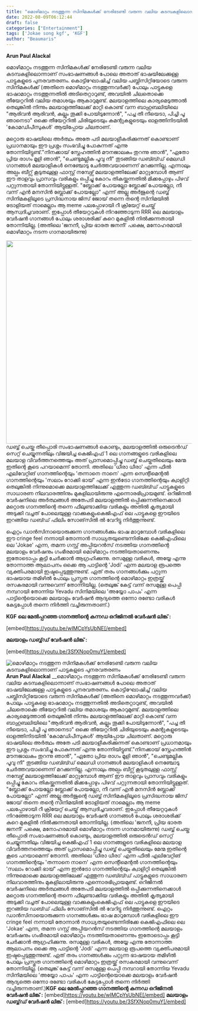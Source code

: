 ```yaml
---
title: "മൊഴിമാറ്റം നടത്തുന്ന സിനിമകൾക്ക് നേരിടേണ്ടി വരുന്ന വലിയ കടമ്പകളിലൊന്നാണ് പാട്ടുകളുടെ പുനരവതരണം"
date: 2022-08-09T06:12:44
draft: false
categories: ["Entertainment"]
tags: ['Jokae song kgf', 'KGF']
author: "Beaumaris"
---
```


<strong><span dir="ltr"><span class=""><span class="nc684nl6">Arun Paul Alackal</span></span></span></strong><i class="hu5pjgll m6k467ps" data-visualcompletion="css-img" aria-label="posted to"></i>

മൊഴിമാറ്റം നടത്തുന്ന സിനിമകൾക്ക് നേരിടേണ്ടി വരുന്ന വലിയ കടമ്പകളിലൊന്നാണ് സംഭാഷണങ്ങൾ പോലെ അതാത് ഭാഷയിലേക്കുള്ള പാട്ടുകളുടെ പുനരവതരണം. കൊട്ടിഘോഷിച്ച് വലിയ പബ്ലിസിറ്റിയോടെ വരുന്ന സിനിമകൾക്ക് (അതിനെ മൊഴിമാറ്റം നടത്തുന്നവർക്ക്) പോലും പാട്ടുകളെ ഭാഷാമാറ്റം നടത്തുന്നതിൽ അടിതെറ്റാറുണ്ട്, അവയിൽ ചിലതൊക്കെ തീയേറ്ററിൽ വലിയ തമാശയും ആകാറുമുണ്ട്. മലയാളത്തിലെ കാര്യമെടുത്താൽ തെലുങ്കിൽ നിന്നും മലയാളത്തിലേക്ക് മാറ്റി കൊണ്ട് വന്ന ബാഹുബലിയിലെ "ആരിവൻ ആരിവൻ, കല്ലും തൂക്കി പോയിടുന്നോൻ", "പച്ച തീ നീയെടാ, പിച്ചി പൂ ഞാനെടാ" ഒക്കെ തീയേറ്ററിൽ ചിരിയുടെയും കമന്റുകളുടെയും ഓളത്തിനിടയിൽ 'കോമഡിപീസുകൾ' ആയിപ്പോയ ചിലതാണ്.

മറ്റൊരു ഭാഷയിലെ അർത്ഥം അതേ പടി മലയാളീകരിക്കുന്നത് കൊണ്ടാണ് പ്രധാനമായും ഈ പ്രശ്നം സംഭവിച്ചു പോകുന്നത് എന്നു തോന്നിയിട്ടുണ്ട്."നിനക്കായ് സ്നേഹത്തിൻ മൗനജാലകം തുറന്നു ഞാൻ", "ഏതോ പ്രിയ രാഗം മൂളി ഞാൻ", "ചെണ്ടുമല്ലിക പൂവു നീ" തുടങ്ങിയ ഡബ്ബ്ഡ് മെലഡി ഗാനങ്ങൾ മലയാളികൾ നെഞ്ചോടു ചേർത്തവയാണെന്ന് മറക്കുന്നില്ല. എന്നാലും അല്പം ബീറ്സ് കൂടുതലുള്ള ഫാസ്റ്റ് നമ്പേഴ്സ് മലയാളത്തിലേക്ക് മാറ്റുമ്പോൾ ആണ് ഈ താളവും പ്രാസവും വരികളും ഒപ്പിച്ചു കോറം തികയ്ക്കുന്നതിൽ മിക്കപ്പോഴും പിഴവ് പറ്റുന്നതായി തോന്നിയിട്ടുള്ളത്. "ബ്ലോക്ക് പോയല്ലോ ബ്ലോക്ക് പോയല്ലോ, നീ വന്ന് എൻ മനസിൻ ബ്ലോക്ക് പോയല്ലോ" എന്ന് അല്ലു അർജുന്റെ ഡബ്ബ് സിനിമകളിലൂടെ പ്രസിദ്ധനായ ജിസ് ജോയ് തന്നെ തന്റെ സിനിമയിൽ ട്രോളിയത് നാമെല്ലാം ആ meme പലപ്പോഴായി റീ ക്രിയേറ്റ് ചെയ്ത് ആസ്വദിച്ചവരാണ്. ഇപ്പോൾ തീയേറ്ററുകൾ നിറഞ്ഞോടുന്ന RRR ലെ മലയാളം വേർഷൻ ഗാനങ്ങൾ പോലും ശരാശരിക്ക് കുറെ മുകളിൽ നിൽക്കുന്നതായി തോന്നിയില്ല. (അതിലെ 'ജനനീ, പ്രിയ ഭാരത ജനനീ' പക്ഷെ, മനോഹരമായി മൊഴിമാറ്റം നടന്ന ഗാനമായിരുന്നു)

<img class=" wp-image-345933 aligncenter" src="https://cdn.boolokam.com/articles/2022/08/fwfffgg-1.jpg" alt="" width="735" height="551" />ഡബ്ബ് ചെയ്ത തീപ്പൊരി സംഭാഷണങ്ങൾ കൊണ്ടും, മലയാളത്തിൽ ഒരുട്രെൻഡ് സെറ്റ് ചെയ്യുന്നതിലും വിജയിച്ച കെജിഎഫ് 1 ലെ ഗാനങ്ങളുടെ വരികളിലെ മലയാള വിവർത്തനത്തെയും അത് പ്രാസമൊപ്പിച്ചു ഡബ്ബ് ചെയ്തതിലെയും മേന്മ ഇതിന്റെ കൂടെ പറയാമെന്ന് തോന്നി. അതിലെ 'ധീരാ ധീരാ' എന്ന ഫീൽ എലിവേറ്റിങ് ഗാനത്തിന്റെയും 'തന്നാനെ നാനെ' എന്ന സെന്റിമെന്റൽ ഗാനത്തിന്റെയും 'സലാം റോക്കി ഭായ്' എന്ന ഇൻട്രോ ഗാനത്തിന്റെയും ക്വാളിറ്റി തെലുങ്കിൽ നിന്നുമൊക്കെ മലയാളത്തിലേക്ക് എത്തുന്ന ഡബ്ബ്ഡ് പാട്ടുകളുടെ സാധാരണ നിലവാരത്തിനും മുകളിലായിരുന്നു എന്നൊരഭിപ്രായമുണ്ട്. ഒറിജിനൽ വേർഷനിലെ അർത്ഥങ്ങൾ അതേപടി മലയാളത്തിൽ ഒപ്പിക്കുന്നതിനെക്കാൾ മറ്റൊരു ഗാനത്തിന്റെ തന്നെ ഫീലുണ്ടാക്കിയ വരികളും അതിൽ കൃത്യമായി അടുക്കി വച്ചത് പോലെയുള്ള വാക്കുകളുംകെജിഎഫ് ലെ പാട്ടുകളെ ഈയിടെ ഇറങ്ങിയ ഡബ്ഡ് ഫിലിം സോങ്‌സിൽ ൽ വേറിട്ടു നിർത്തുന്നുണ്ട്.

ഐറ്റം ഡാൻസിനായൊരുക്കുന്ന ഗാനങ്ങൾക്കും ഭാഷ മാറുമ്പോൾ വരികളിലെ ഈ cringe feel നന്നായി തോന്നാൻ സാധ്യതയുണ്ടെന്നിരിക്കേ കെജിഎഫിലെ ലെ 'Jokae' എന്ന, തമന്ന ഗസ്റ്റ് അപ്പിയറൻസ് നടത്തിയ ഗാനത്തിന്റെ മലയാളം വേർഷനും ഗംഭീരമായി മൊഴിമാറ്റം നടത്തിയതാണെന്നും ഇതോടൊപ്പം കൂട്ടി ചേർക്കാൻ ആഗ്രഹിക്കുന്നു. രസമുള്ള വരികൾ, അയ്യേ എന്നു തോന്നാത്ത ആലാപനം ഒക്കെ ആ പാട്ടിന്റെ 'Jodi' എന്ന മലയാള രൂപത്തെ വ്യക്തിപരമായി ഇഷ്ടപ്പെടുത്തുന്നുണ്ട്. ഏത് തരം ഗാനങ്ങൾക്കും പറ്റുന്ന ഭാഷയായ തമിഴിൽ പോലും പ്രസ്തുത ഗാനത്തിന്റെ മൊഴിമാറ്റം ഇത്രയ്ക്ക് രസകരമായി വന്നുവെന്ന് തോന്നിയില്ല.
(തെലുങ്ക് കേട്ട് വന്ന് രസമുള്ള പെപ്പി നമ്പറായി തോന്നിയ Yevadu സിനിമയിലെ 'അയ്യോ പാപം' എന്ന പാട്ടിന്റെയൊക്കെ മലയാളം വേർഷൻ ആദ്യത്തെ ഒന്നോ രണ്ടോ വരികൾ കേട്ടപ്പോൾ തന്നെ നിർത്തി വച്ചിരുന്നതാണ്.)

<strong>KGF ലെ മേൽപ്പറഞ്ഞ ഗാനത്തിന്റെ കന്നഡ ഒറിജിനൽ വേർഷൻ ലിങ്ക് :</strong>

[embed]https://youtu.be/wIMCpYsUbNE[/embed]

<strong>മലയാളം ഡബ്ബ്‌ഡ് വേർഷൻ ലിങ്ക് :</strong>

[embed]https://youtu.be/3SfXNop0muY[/embed]


![മൊഴിമാറ്റം നടത്തുന്ന സിനിമകൾക്ക് നേരിടേണ്ടി വരുന്ന വലിയ കടമ്പകളിലൊന്നാണ് പാട്ടുകളുടെ പുനരവതരണം](https://cdn.boolokam.com/articles/2022/08/fwfffgg-1.jpg)**Arun Paul Alackal** __മൊഴിമാറ്റം നടത്തുന്ന സിനിമകൾക്ക് നേരിടേണ്ടി വരുന്ന വലിയ കടമ്പകളിലൊന്നാണ് സംഭാഷണങ്ങൾ പോലെ അതാത് ഭാഷയിലേക്കുള്ള പാട്ടുകളുടെ പുനരവതരണം. കൊട്ടിഘോഷിച്ച് വലിയ പബ്ലിസിറ്റിയോടെ വരുന്ന സിനിമകൾക്ക് (അതിനെ മൊഴിമാറ്റം നടത്തുന്നവർക്ക്) പോലും പാട്ടുകളെ ഭാഷാമാറ്റം നടത്തുന്നതിൽ അടിതെറ്റാറുണ്ട്, അവയിൽ ചിലതൊക്കെ തീയേറ്ററിൽ വലിയ തമാശയും ആകാറുമുണ്ട്. മലയാളത്തിലെ കാര്യമെടുത്താൽ തെലുങ്കിൽ നിന്നും മലയാളത്തിലേക്ക് മാറ്റി കൊണ്ട് വന്ന ബാഹുബലിയിലെ "ആരിവൻ ആരിവൻ, കല്ലും തൂക്കി പോയിടുന്നോൻ", "പച്ച തീ നീയെടാ, പിച്ചി പൂ ഞാനെടാ" ഒക്കെ തീയേറ്ററിൽ ചിരിയുടെയും കമന്റുകളുടെയും ഓളത്തിനിടയിൽ 'കോമഡിപീസുകൾ' ആയിപ്പോയ ചിലതാണ്. മറ്റൊരു ഭാഷയിലെ അർത്ഥം അതേ പടി മലയാളീകരിക്കുന്നത് കൊണ്ടാണ് പ്രധാനമായും ഈ പ്രശ്നം സംഭവിച്ചു പോകുന്നത് എന്നു തോന്നിയിട്ടുണ്ട്."നിനക്കായ് സ്നേഹത്തിൻ മൗനജാലകം തുറന്നു ഞാൻ", "ഏതോ പ്രിയ രാഗം മൂളി ഞാൻ", "ചെണ്ടുമല്ലിക പൂവു നീ" തുടങ്ങിയ ഡബ്ബ്ഡ് മെലഡി ഗാനങ്ങൾ മലയാളികൾ നെഞ്ചോടു ചേർത്തവയാണെന്ന് മറക്കുന്നില്ല. എന്നാലും അല്പം ബീറ്സ് കൂടുതലുള്ള ഫാസ്റ്റ് നമ്പേഴ്സ് മലയാളത്തിലേക്ക് മാറ്റുമ്പോൾ ആണ് ഈ താളവും പ്രാസവും വരികളും ഒപ്പിച്ചു കോറം തികയ്ക്കുന്നതിൽ മിക്കപ്പോഴും പിഴവ് പറ്റുന്നതായി തോന്നിയിട്ടുള്ളത്. "ബ്ലോക്ക് പോയല്ലോ ബ്ലോക്ക് പോയല്ലോ, നീ വന്ന് എൻ മനസിൻ ബ്ലോക്ക് പോയല്ലോ" എന്ന് അല്ലു അർജുന്റെ ഡബ്ബ് സിനിമകളിലൂടെ പ്രസിദ്ധനായ ജിസ് ജോയ് തന്നെ തന്റെ സിനിമയിൽ ട്രോളിയത് നാമെല്ലാം ആ meme പലപ്പോഴായി റീ ക്രിയേറ്റ് ചെയ്ത് ആസ്വദിച്ചവരാണ്. ഇപ്പോൾ തീയേറ്ററുകൾ നിറഞ്ഞോടുന്ന RRR ലെ മലയാളം വേർഷൻ ഗാനങ്ങൾ പോലും ശരാശരിക്ക് കുറെ മുകളിൽ നിൽക്കുന്നതായി തോന്നിയില്ല. (അതിലെ 'ജനനീ, പ്രിയ ഭാരത ജനനീ' പക്ഷെ, മനോഹരമായി മൊഴിമാറ്റം നടന്ന ഗാനമായിരുന്നു) ഡബ്ബ് ചെയ്ത തീപ്പൊരി സംഭാഷണങ്ങൾ കൊണ്ടും, മലയാളത്തിൽ ഒരുട്രെൻഡ് സെറ്റ് ചെയ്യുന്നതിലും വിജയിച്ച കെജിഎഫ് 1 ലെ ഗാനങ്ങളുടെ വരികളിലെ മലയാള വിവർത്തനത്തെയും അത് പ്രാസമൊപ്പിച്ചു ഡബ്ബ് ചെയ്തതിലെയും മേന്മ ഇതിന്റെ കൂടെ പറയാമെന്ന് തോന്നി. അതിലെ 'ധീരാ ധീരാ' എന്ന ഫീൽ എലിവേറ്റിങ് ഗാനത്തിന്റെയും 'തന്നാനെ നാനെ' എന്ന സെന്റിമെന്റൽ ഗാനത്തിന്റെയും 'സലാം റോക്കി ഭായ്' എന്ന ഇൻട്രോ ഗാനത്തിന്റെയും ക്വാളിറ്റി തെലുങ്കിൽ നിന്നുമൊക്കെ മലയാളത്തിലേക്ക് എത്തുന്ന ഡബ്ബ്ഡ് പാട്ടുകളുടെ സാധാരണ നിലവാരത്തിനും മുകളിലായിരുന്നു എന്നൊരഭിപ്രായമുണ്ട്. ഒറിജിനൽ വേർഷനിലെ അർത്ഥങ്ങൾ അതേപടി മലയാളത്തിൽ ഒപ്പിക്കുന്നതിനെക്കാൾ മറ്റൊരു ഗാനത്തിന്റെ തന്നെ ഫീലുണ്ടാക്കിയ വരികളും അതിൽ കൃത്യമായി അടുക്കി വച്ചത് പോലെയുള്ള വാക്കുകളുംകെജിഎഫ് ലെ പാട്ടുകളെ ഈയിടെ ഇറങ്ങിയ ഡബ്ഡ് ഫിലിം സോങ്‌സിൽ ൽ വേറിട്ടു നിർത്തുന്നുണ്ട്. ഐറ്റം ഡാൻസിനായൊരുക്കുന്ന ഗാനങ്ങൾക്കും ഭാഷ മാറുമ്പോൾ വരികളിലെ ഈ cringe feel നന്നായി തോന്നാൻ സാധ്യതയുണ്ടെന്നിരിക്കേ കെജിഎഫിലെ ലെ 'Jokae' എന്ന, തമന്ന ഗസ്റ്റ് അപ്പിയറൻസ് നടത്തിയ ഗാനത്തിന്റെ മലയാളം വേർഷനും ഗംഭീരമായി മൊഴിമാറ്റം നടത്തിയതാണെന്നും ഇതോടൊപ്പം കൂട്ടി ചേർക്കാൻ ആഗ്രഹിക്കുന്നു. രസമുള്ള വരികൾ, അയ്യേ എന്നു തോന്നാത്ത ആലാപനം ഒക്കെ ആ പാട്ടിന്റെ 'Jodi' എന്ന മലയാള രൂപത്തെ വ്യക്തിപരമായി ഇഷ്ടപ്പെടുത്തുന്നുണ്ട്. ഏത് തരം ഗാനങ്ങൾക്കും പറ്റുന്ന ഭാഷയായ തമിഴിൽ പോലും പ്രസ്തുത ഗാനത്തിന്റെ മൊഴിമാറ്റം ഇത്രയ്ക്ക് രസകരമായി വന്നുവെന്ന് തോന്നിയില്ല. (തെലുങ്ക് കേട്ട് വന്ന് രസമുള്ള പെപ്പി നമ്പറായി തോന്നിയ Yevadu സിനിമയിലെ 'അയ്യോ പാപം' എന്ന പാട്ടിന്റെയൊക്കെ മലയാളം വേർഷൻ ആദ്യത്തെ ഒന്നോ രണ്ടോ വരികൾ കേട്ടപ്പോൾ തന്നെ നിർത്തി വച്ചിരുന്നതാണ്.)**KGF ലെ മേൽപ്പറഞ്ഞ ഗാനത്തിന്റെ കന്നഡ ഒറിജിനൽ വേർഷൻ ലിങ്ക് :** [embed]https://youtu.be/wIMCpYsUbNE[/embed] **മലയാളം ഡബ്ബ്‌ഡ് വേർഷൻ ലിങ്ക് :** [embed]https://youtu.be/3SfXNop0muY[/embed]
